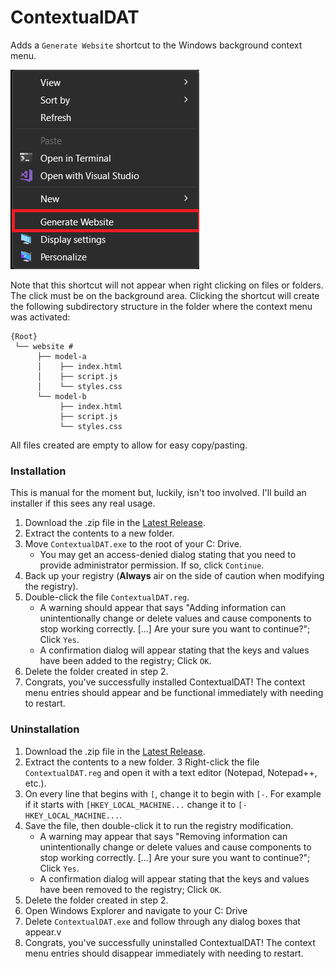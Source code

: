 # ContextualDAT
Adds a `Generate Website` shortcut to the Windows background context menu.

![Context Menu Showing Generate Website Shortcut](context-menu.png)

Note that this shortcut will not appear when right clicking on files or folders.  The click must be on the background area.  Clicking the shortcut will create the following subdirectory structure in the folder where the context menu was activated:

```
{Root}
 └── website #
      ├── model-a
      │    ├── index.html
      │    ├── script.js
      │    └── styles.css
      └── model-b
           ├── index.html
           ├── script.js
           └── styles.css
```
All files created are empty to allow for easy copy/pasting.

### Installation
This is manual for the moment but, luckily, isn't too involved.  I'll build an installer if this sees any real usage.

1. Download the .zip file in the [Latest Release](https://github.com/ChuckTerry/ContextualDAT/releases/latest).
2. Extract the contents to a new folder.
3. Move `ContextualDAT.exe` to the root of your C: Drive.
    - You may get an access-denied dialog stating that you need to provide administrator permission.  If so, click `Continue`.
4. Back up your registry (**Always** air on the side of caution when modifying the registry).
5. Double-click the file `ContextualDAT.reg`.
    - A warning should appear that says "Adding information can unintentionally change or delete values and cause components to stop working correctly. [...] Are your sure you want to continue?"; Click `Yes`.
    - A confirmation dialog will appear stating that the keys and values have been added to the registry;  Click `OK`.
6. Delete the folder created in step 2.
9. Congrats, you've successfully installed ContextualDAT!  The context menu entries should appear and be functional immediately with needing to restart.

### Uninstallation
1. Download the .zip file in the [Latest Release](https://github.com/ChuckTerry/ContextualDAT/releases/latest).
2. Extract the contents to a new folder.
3 Right-click the file `ContextualDAT.reg` and open it with a text editor (Notepad, Notepad++, etc.).
4. On every line that begins with `[`, change it to begin with `[-`.  For example if it starts with `[HKEY_LOCAL_MACHINE...` change it to `[-HKEY_LOCAL_MACHINE...`.
5. Save the file, then double-click it to run the registry modification.
    - A warning may appear that says "Removing information can unintentionally change or delete values and cause components to stop working correctly. [...] Are your sure you want to continue?"; Click `Yes`.
    - A confirmation dialog will appear stating that the keys and values have been removed to the registry;  Click `OK`.
6. Delete the folder created in step 2.
7. Open Windows Explorer and navigate to your C: Drive
8. Delete `ContextualDAT.exe` and follow through any dialog boxes that appear.v
9. Congrats, you've successfully uninstalled ContextualDAT!  The context menu entries should disappear immediately with needing to restart.
